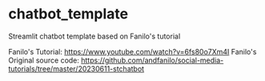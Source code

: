 # chatbot_template
Streamlit chatbot template based on Fanilo's tutorial

Fanilo's Tutorial: https://www.youtube.com/watch?v=6fs80o7Xm4I
Fanilo's Original source code: https://github.com/andfanilo/social-media-tutorials/tree/master/20230611-stchatbot

